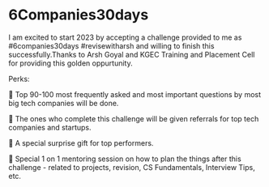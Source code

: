 # 6Companies30days

I am excited to start 2023 by accepting a challenge provided to me as 
#6companies30days #revisewitharsh and willing to finish this successfully.Thanks to Arsh Goyal and KGEC Training and Placement Cell for providing this golden oppurtunity.

Perks:

🌟 Top 90-100 most frequently asked and most important questions by most big tech companies will be done.

🌟 The ones who complete this challenge will be given referrals for top tech companies and startups.

🌟 A special surprise gift for top performers.

🌟 Special 1 on 1 mentoring session on how to plan the things after this challenge - related to projects, revision, CS Fundamentals, Interview Tips, etc.
